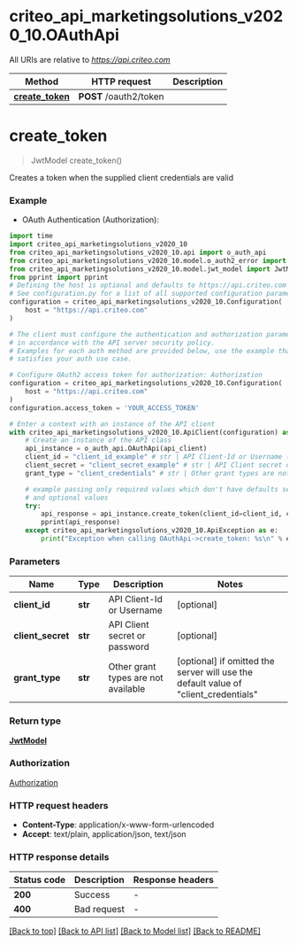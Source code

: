 # criteo_api_marketingsolutions_v2020_10.OAuthApi

All URIs are relative to *https://api.criteo.com*

Method | HTTP request | Description
------------- | ------------- | -------------
[**create_token**](OAuthApi.md#create_token) | **POST** /oauth2/token | 


# **create_token**
> JwtModel create_token()



Creates a token when the supplied client credentials are valid

### Example

* OAuth Authentication (Authorization):
```python
import time
import criteo_api_marketingsolutions_v2020_10
from criteo_api_marketingsolutions_v2020_10.api import o_auth_api
from criteo_api_marketingsolutions_v2020_10.model.o_auth2_error import OAuth2Error
from criteo_api_marketingsolutions_v2020_10.model.jwt_model import JwtModel
from pprint import pprint
# Defining the host is optional and defaults to https://api.criteo.com
# See configuration.py for a list of all supported configuration parameters.
configuration = criteo_api_marketingsolutions_v2020_10.Configuration(
    host = "https://api.criteo.com"
)

# The client must configure the authentication and authorization parameters
# in accordance with the API server security policy.
# Examples for each auth method are provided below, use the example that
# satisfies your auth use case.

# Configure OAuth2 access token for authorization: Authorization
configuration = criteo_api_marketingsolutions_v2020_10.Configuration(
    host = "https://api.criteo.com"
)
configuration.access_token = 'YOUR_ACCESS_TOKEN'

# Enter a context with an instance of the API client
with criteo_api_marketingsolutions_v2020_10.ApiClient(configuration) as api_client:
    # Create an instance of the API class
    api_instance = o_auth_api.OAuthApi(api_client)
    client_id = "client_id_example" # str | API Client-Id or Username (optional)
    client_secret = "client_secret_example" # str | API Client secret or password (optional)
    grant_type = "client_credentials" # str | Other grant types are not available (optional) if omitted the server will use the default value of "client_credentials"

    # example passing only required values which don't have defaults set
    # and optional values
    try:
        api_response = api_instance.create_token(client_id=client_id, client_secret=client_secret, grant_type=grant_type)
        pprint(api_response)
    except criteo_api_marketingsolutions_v2020_10.ApiException as e:
        print("Exception when calling OAuthApi->create_token: %s\n" % e)
```


### Parameters

Name | Type | Description  | Notes
------------- | ------------- | ------------- | -------------
 **client_id** | **str**| API Client-Id or Username | [optional]
 **client_secret** | **str**| API Client secret or password | [optional]
 **grant_type** | **str**| Other grant types are not available | [optional] if omitted the server will use the default value of "client_credentials"

### Return type

[**JwtModel**](JwtModel.md)

### Authorization

[Authorization](../README.md#Authorization)

### HTTP request headers

 - **Content-Type**: application/x-www-form-urlencoded
 - **Accept**: text/plain, application/json, text/json


### HTTP response details
| Status code | Description | Response headers |
|-------------|-------------|------------------|
**200** | Success |  -  |
**400** | Bad request |  -  |

[[Back to top]](#) [[Back to API list]](../README.md#documentation-for-api-endpoints) [[Back to Model list]](../README.md#documentation-for-models) [[Back to README]](../README.md)

